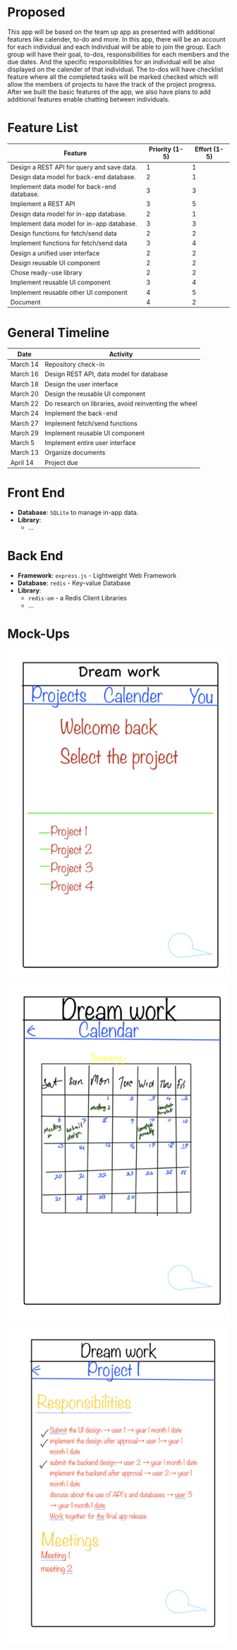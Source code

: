 # Proposed
This app will be based on the team up app as presented with additional features like calender, to-do and more. In this app, there will be an account for each individual and each individual will be able to join the group.
Each group will have their goal, to-dos, responsibilities for each members and the due dates. And the specific responsibilities for an individual will be also displayed on the calender of that individual.
The to-dos will have checklist feature where all the completed tasks will be marked checked which will allow the members of projects to have the track of the project progress.
After we built the basic features of the app, we also have plans to add additional features enable chatting between individuals.

# Feature List
|Feature|Priority (1-5)|Effort (1-5)|
|-----|-----|----|
| Design a REST API for query and save data. | 1| 1|
| Design data model for back-end database. | 2| 1|
| Implement data model for back-end database. | 3| 3|
| Implement a REST API | 3| 5|
| Design data model for in-app database.| 2| 1|
| Implement data model for in-app database.| 3| 3|
| Design functions for fetch/send data| 2| 2| 
| Implement functions for fetch/send data| 3| 4| 
| Design a unified user interface| 2| 2|
| Design reusable UI component| 2| 2|
| Chose ready-use library| 2| 2|
| Implement reusable UI component| 3| 4|
| Implement reusable other UI component| 4| 5|
| Document | 4| 2|

# General Timeline
|Date|Activity|
|----|--------|
|March 14| Repository check-in|
|March 16| Design REST API, data model for database|
|March 18| Design the user interface|
|March 20| Design the reusable UI component|
|March 22| Do research on libraries, avoid reinventing the wheel|
|March 24| Implement the back-end|
|March 27| Implement fetch/send functions|
|March 29| Implement reusable UI component|
|March 5| Implement entire user interface|
|March 13| Organize documents|
|April 14| Project due|

# Front End
- **Database**: ```SQLite``` to manage in-app data.
- **Library**: 
  - ...

# Back End
- **Framework**: ```express.js``` - Lightweight Web Framework
- **Database**: ```redis``` - Key-value Database
- **Library**: 
  - ```redis-om``` - a Redis Client Libraries
  - ...

# Mock-Ups
![home page](/proposal/img/homePage.png)

![calendar page](img/calendarPage.png)

![project page](img/projectPage.png)